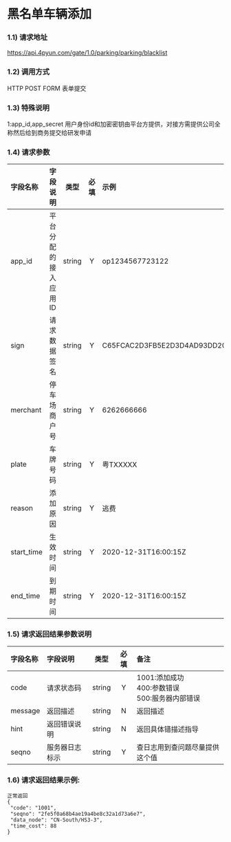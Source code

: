 # 黑名单车辆添加

### 1.1) 请求地址

 https://api.4pyun.com/gate/1.0/parking/parking/blacklist

### 1.2) 调用方式

 HTTP POST FORM 表单提交

### 1.3) 特殊说明

 1:app_id,app_secret 用户身份id和加密密钥由平台方提供，对接方需提供公司全称然后给到商务提交给研发申请


### 1.4) 请求参数

| 字段名称   | 字段说明             |  类型  | 必填 | 示例                             |
| :--------- | :------------------- | :----: | :--: | :------------------------------- |
| app_id     | 平台分配的接入应用ID | string |  Y   | op1234567723122                  |
| sign       | 请求数据签名         | string |  Y   | C65FCAC2D3FB5E2D3D4AD93DD20C8C39 |
| merchant   | 停车场商户号         | string |  Y   | 6262666666                       |
| plate      | 车牌号码             | string |  Y   | 粤TXXXXX                         |
| reason     | 添加原因             | string |  Y   | 逃费                             |
| start_time | 生效时间             | string |  Y   | 2020-12-31T16:00:15Z             |
| end_time   | 到期时间             | string |  Y   | 2020-12-31T16:00:15Z             |


### 1.5) 请求返回结果参数说明

| 字段名称 | 字段说明       |  类型  | 必填 | 备注                                                |
| :------- | :------------- | :----: | :--: | :-------------------------------------------------- |
| code     | 请求状态码     | string |  Y   | 1001:添加成功<br>400:参数错误<br>500:服务器内部错误 |
| message  | 返回描述       | string |  N   | 返回描述                                            |
| hint     | 返回错误说明   | string |  N   | 返回具体错描述指导                                  |
| seqno    | 服务器日志标示 | string |  Y   | 查日志用到查问题尽量提供这个值                      |


### 1.6) 请求返回结果示例:

```
正常返回
{
 "code": "1001",
 "seqno": "2fe5f0a68b4ae19a4be8c32a1d73a6e7",
 "data_node": "CN-South/HS3-3",
 "time_cost": 88
}
```
